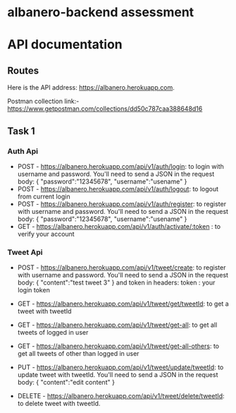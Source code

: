 # albanero-backend assessment

# API documentation
## Routes
Here is the API address: https://albanero.herokuapp.com.


Postman collection link:- https://www.getpostman.com/collections/dd50c787caa388648d16
## Task 1
### Auth Api
* POST - https://albanero.herokuapp.com/api/v1/auth/login: to login with username and password. You'll need to send a JSON in the request body:
{
    "password":"12345678",
    "username":"usename"
}
* POST - https://albanero.herokuapp.com/api/v1/auth/logout: to logout from current login
* POST - https://albanero.herokuapp.com/api/v1/auth/register: to register with username and password. You'll need to send a JSON in the request body:
{
    "password":"12345678",
    "username":"usename"
}
* GET - https://albanero.herokuapp.com/api/v1/auth/activate/:token : to verify your account



### Tweet Api
* POST - https://albanero.herokuapp.com/api/v1/tweet/create: to register with username and password. You'll need to send a JSON in the request body:
{
    "content":"test tweet 3"
}
and token in headers:
token : your login token

* GET - https://albanero.herokuapp.com/api/v1/tweet/get/tweetId: to get a tweet with tweetId
* GET - https://albanero.herokuapp.com/api/v1/tweet/get-all: to get all tweets of logged in user
* GET - https://albanero.herokuapp.com/api/v1/tweet/get-all-others: to get all tweets of other than logged in user
* PUT - https://albanero.herokuapp.com/api/v1/tweet/update/tweetId: to update tweet with tweetId. You'll need to send a JSON in the request body:
{
   "content":"edit content"
}

* DELETE - https://albanero.herokuapp.com/api/v1/tweet/delete/tweetId: to delete tweet with tweetId.



